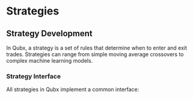 # Strategies

<!-- 
This page should include:
- Strategy development guide
- Strategy interface and required methods
- Strategy parameters
- Example strategies
- Strategy optimization
- Best practices
-->

## Strategy Development

In Qubx, a strategy is a set of rules that determine when to enter and exit trades. Strategies can range from simple moving average crossovers to complex machine learning models.

### Strategy Interface

All strategies in Qubx implement a common interface:

<!-- ```python
class Strategy:
    def __init__(self, **params):
        """Initialize strategy with parameters."""
        pass
        
    def generate_signals(self, data):
        """Generate trading signals based on market data."""
        pass
        
    def set_indicators(self, data):
        """Calculate technical indicators used by the strategy."""
        pass
```

### Required Methods

#### `__init__(**params)`

The constructor initializes the strategy with parameters:

```python
def __init__(self, short_window=20, long_window=50):
    self.short_window = short_window
    self.long_window = long_window
```

#### `generate_signals(data)`

This method analyzes market data and generates trading signals:

```python
def generate_signals(self, data):
    # Generate buy/sell signals
    data['signal'] = 0  # 0 = no signal, 1 = buy, -1 = sell
    
    # Buy signal: short MA crosses above long MA
    data.loc[data['short_ma'] > data['long_ma'], 'signal'] = 1
    
    # Sell signal: short MA crosses below long MA
    data.loc[data['short_ma'] < data['long_ma'], 'signal'] = -1
    
    return data
```

#### `set_indicators(data)`

This method calculates technical indicators used by the strategy:

```python
def set_indicators(self, data):
    # Calculate moving averages
    data['short_ma'] = data['close'].rolling(window=self.short_window).mean()
    data['long_ma'] = data['close'].rolling(window=self.long_window).mean()
    
    return data
```

## Example Strategies

### Moving Average Crossover

```python
class MovingAverageCrossover:
    def __init__(self, short_window=20, long_window=50):
        self.short_window = short_window
        self.long_window = long_window
        
    def set_indicators(self, data):
        # Calculate moving averages
        data['short_ma'] = data['close'].rolling(window=self.short_window).mean()
        data['long_ma'] = data['close'].rolling(window=self.long_window).mean()
        
        return data
        
    def generate_signals(self, data):
        # Ensure indicators are calculated
        data = self.set_indicators(data)
        
        # Generate signals
        data['signal'] = 0
        data.loc[data['short_ma'] > data['long_ma'], 'signal'] = 1  # Buy signal
        data.loc[data['short_ma'] < data['long_ma'], 'signal'] = -1  # Sell signal
        
        return data
```

### RSI Strategy

```python
class RSIStrategy:
    def __init__(self, period=14, overbought=70, oversold=30):
        self.period = period
        self.overbought = overbought
        self.oversold = oversold
        
    def set_indicators(self, data):
        # Calculate RSI
        delta = data['close'].diff()
        gain = delta.where(delta > 0, 0)
        loss = -delta.where(delta < 0, 0)
        
        avg_gain = gain.rolling(window=self.period).mean()
        avg_loss = loss.rolling(window=self.period).mean()
        
        rs = avg_gain / avg_loss
        data['rsi'] = 100 - (100 / (1 + rs))
        
        return data
        
    def generate_signals(self, data):
        # Ensure indicators are calculated
        data = self.set_indicators(data)
        
        # Generate signals
        data['signal'] = 0
        data.loc[data['rsi'] < self.oversold, 'signal'] = 1  # Buy when oversold
        data.loc[data['rsi'] > self.overbought, 'signal'] = -1  # Sell when overbought
        
        return data
```

## Strategy Parameters

Strategies can be parameterized to allow for optimization:

```python
# Create strategy with custom parameters
strategy = MovingAverageCrossover(short_window=10, long_window=30)
```

In configuration files:

```yaml
strategy:
  name: "MovingAverageCrossover"
  params:
    short_window: 10
    long_window: 30
```

## Strategy Optimization

Qubx provides tools for optimizing strategy parameters:

```python
from qubx.optimization import GridSearch

# Define parameter grid
param_grid = {
    'short_window': range(5, 30, 5),
    'long_window': range(30, 100, 10)
}

# Create optimizer
optimizer = GridSearch(
    strategy_class=MovingAverageCrossover,
    param_grid=param_grid,
    data=data,
    metric='sharpe_ratio'  # Optimize for Sharpe ratio
)

# Run optimization
results = optimizer.run()

# Get best parameters
best_params = results.best_params
print(f"Best parameters: {best_params}")
```

## Best Practices

### 1. Keep Strategies Simple

Start with simple strategies and gradually add complexity. Simple strategies are easier to understand, debug, and often perform better out-of-sample.

### 2. Avoid Overfitting

Be cautious of overfitting to historical data. Use out-of-sample testing and cross-validation to ensure your strategy generalizes well.

### 3. Consider Transaction Costs

Always account for transaction costs (commissions, slippage) in your strategy evaluation.

### 4. Use Proper Risk Management

Implement risk management rules to protect your capital during drawdowns.

### 5. Document Your Strategy

Maintain clear documentation of your strategy's logic, parameters, and expected behavior.

## Next Steps

- Learn about [Data Management](data-management.md)
- Explore [Performance Metrics](../backtesting/performance-metrics.md)
- Try [Strategy Optimization](../tutorials/advanced.md#strategy-optimization)  -->